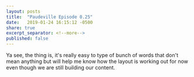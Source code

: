```yaml
---
layout: posts
title:  "Paudeville Episode 0.25"
date:   2019-01-24 16:15:12 -0500
share: true
excerpt_separator: <!--more-->
published: false
---
```


Ya see, the thing is, it's really easy to type of bunch of words that don't mean anything but will help me know how the layout is working out for now even though we are still building our content.